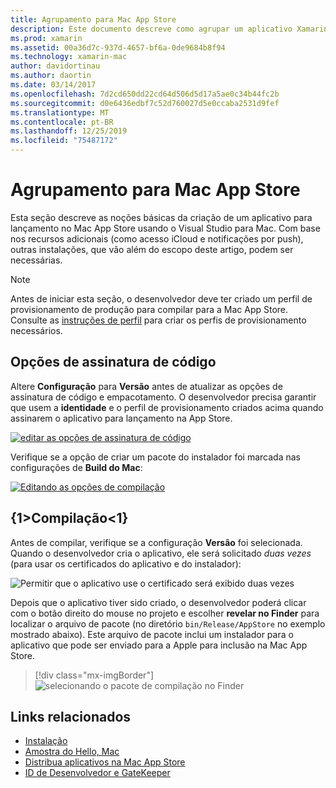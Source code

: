 ```yaml
---
title: Agrupamento para Mac App Store
description: Este documento descreve como agrupar um aplicativo Xamarin.Mac para publicação na Mac App Store. Ele aborda as opções de assinatura de código e de criação.
ms.prod: xamarin
ms.assetid: 00a36d7c-937d-4657-bf6a-0de9684b8f94
ms.technology: xamarin-mac
author: davidortinau
ms.author: daortin
ms.date: 03/14/2017
ms.openlocfilehash: 7d2cd650dd22cd64d506d5d17a5ae0c34b44fc2b
ms.sourcegitcommit: d0e6436edbf7c52d760027d5e0ccaba2531d9fef
ms.translationtype: MT
ms.contentlocale: pt-BR
ms.lasthandoff: 12/25/2019
ms.locfileid: "75487172"
---
```

# <a name="bundling-for-the-mac-app-store"></a>Agrupamento para Mac App Store

Esta seção descreve as noções básicas da criação de um aplicativo para lançamento no Mac App Store usando o Visual Studio para Mac. Com base nos recursos adicionais (como acesso iCloud e notificações por push), outras instalações, que vão além do escopo deste artigo, podem ser necessárias.

> [!NOTE]
> Antes de iniciar esta seção, o desenvolvedor deve ter criado um perfil de provisionamento de produção para compilar para a Mac App Store. Consulte as [instruções de perfil](profiles.md) para criar os perfis de provisionamento necessários.

## <a name="code-signing-options"></a>Opções de assinatura de código

Altere **Configuração** para **Versão** antes de atualizar as opções de assinatura de código e empacotamento. O desenvolvedor precisa garantir que usem a **identidade** e o perfil de provisionamento criados acima quando assinarem o aplicativo para lançamento na App Store.

[![editar as opções de assinatura de código](bundling-images/sign.png)](bundling-images/sign-large.png#lightbox)

Verifique se a opção de criar um pacote do instalador foi marcada nas configurações de **Build do Mac**:

[![Editando as opções de compilação](bundling-images/build.png "Editando as opções de compilação")](bundling-images/build-large.png#lightbox)

## <a name="build"></a>{1&gt;Compilação&lt;1}

Antes de compilar, verifique se a configuração **Versão** foi selecionada. Quando o desenvolvedor cria o aplicativo, ele será solicitado _duas vezes_ (para usar os certificados do aplicativo e do instalador):

![Permitir que o aplicativo use o certificado será exibido duas vezes](bundling-images/perms02.png)

Depois que o aplicativo tiver sido criado, o desenvolvedor poderá clicar com o botão direito do mouse no projeto e escolher **revelar no Finder** para localizar o arquivo de pacote (no diretório `bin/Release/AppStore` no exemplo mostrado abaixo).  Este arquivo de pacote inclui um instalador para o aplicativo que pode ser enviado para a Apple para inclusão na Mac App Store.

> [!div class="mx-imgBorder"]
> ![selecionando o pacote de compilação no Finder](bundling-images/path.png)

## <a name="related-links"></a>Links relacionados

- [Instalação](/visualstudio/mac/installation/)
- [Amostra do Hello, Mac](~/mac/get-started/hello-mac.md)
- [Distribua aplicativos na Mac App Store](https://developer.apple.com/devcenter/mac/checklist/)
- [ID de Desenvolvedor e GateKeeper](https://developer.apple.com/resources/developer-id/)
